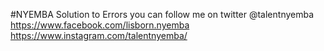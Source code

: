 #NYEMBA
Solution to Errors
you can follow me on twitter @talentnyemba
https://www.facebook.com/lisborn.nyemba
https://www.instagram.com/talentnyemba/
